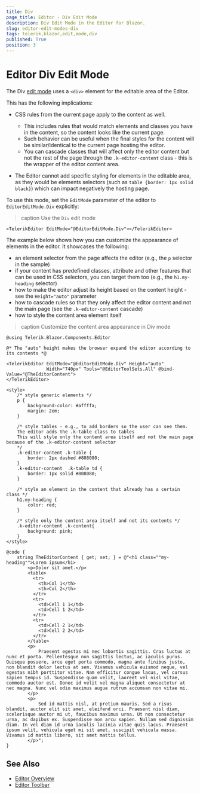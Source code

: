 ```yaml
---
title: Div
page_title: Editor - Div Edit Mode
description: Div Edit Mode in the Editor for Blazor.
slug: editor-edit-modes-div
tags: telerik,blazor,edit,mode,div
published: True
position: 3
---
```



# Editor Div Edit Mode

The Div [edit mode](slug:editor-edit-modes-overview) uses a `<div>` element for the editable area of the Editor.

This has the following implications:

* CSS rules from the current page apply to the content as well.
    
    * This includes rules that would match elements and classes you have in the content, so the content looks like the current page.
    * Such behavior can be useful when the final styles for the content will be similar/identical to the current page hosting the editor.
    * You can cascade classes that will affect only the editor content but not the rest of the page through the `.k-editor-content` class - this is the wrapper of the editor content area.

* The Editor cannot add specific styling for elements in the editable area, as they would be elements selectors (such as `table {border: 1px solid black}`) which can impact negatively the hosting page.

To use this mode, set the `EditMode` parameter of the editor to `EditorEditMode.Div` explicitly:

>caption Use the `Div` edit mode

````RAZOR
<TelerikEditor EditMode="@EditorEditMode.Div"></TelerikEditor>
````

The example below shows how you can customize the appearance of elements in the editor. It showcases the following:

* an element selector from the page affects the editor (e.g., the `p` selector in the sample)
* if your content has predefined classes, attribute and other features that can be used in CSS selectors, you can target them too (e.g., the `h1.my-heading` selector)
* how to make the editor adjust its height based on the content height - see the `Height="auto"` parameter
* how to cascade rules so that they only affect the editor content and not the main page (see the `.k-editor-content` cascade)
* how to style the content area element itself

>caption Customize the content area appearance in Div mode

````RAZOR
@using Telerik.Blazor.Components.Editor

@* The "auto" height makes the browser expand the editor according to its contents *@

<TelerikEditor EditMode="@EditorEditMode.Div" Height="auto"
               Width="740px" Tools="@EditorToolSets.All" @bind-Value="@TheEditorContent">
</TelerikEditor>

<style>
    /* style generic elements */
    p {
        background-color: #affffa;
        margin: 2em;
    }

    /* style tables - e.g., to add borders so the user can see them.
    The editor adds the .k-table class to tables
    This will style only the content area itself and not the main page because of the .k-editor-content selector
    */
    .k-editor-content .k-table {
        border: 2px dashed #808080;
    }
    .k-editor-content  .k-table td {
        border: 1px solid #808080;
    }

    /* style an element in the content that already has a certain class */
    h1.my-heading {
        color: red;
    }

    /* style only the content area itself and not its contents */
    .k-editor-content .k-content{
        background: pink;
    }
</style>

@code {
    string TheEditorContent { get; set; } = @"<h1 class=""my-heading"">Lorem ipsum</h1>
        <p>Dolor sit amet.</p>
        <table>
          <tr>
            <th>Col 1</th>
            <th>Col 2</th>
          </tr>
          <tr>
            <td>Cell 1 1</td>
            <td>Cell 1 2</td>
          </tr>
          <tr>
            <td>Cell 2 1</td>
            <td>Cell 2 2</td>
          </tr>
        </table>
        <p>
            Praesent egestas mi nec lobortis sagittis. Cras luctus at nunc et porta. Pellentesque non sagittis lectus, ac iaculis purus. Quisque posuere, arcu eget porta commodo, magna ante finibus justo, non blandit dolor lectus at sem. Vivamus vehicula euismod neque, vel egestas nibh porttitor vitae. Nam efficitur congue lacus, vel cursus sapien tempus id. Suspendisse quam velit, laoreet vel nisl vitae, commodo auctor est. Donec id velit vel magna aliquet consectetur at nec magna. Nunc vel odio maximus augue rutrum accumsan non vitae mi.
        </p>
        <p>
            Sed id mattis nisl, at pretium mauris. Sed a risus blandit, auctor elit sit amet, eleifend orci. Praesent nisl diam, scelerisque auctor mi ut, faucibus maximus urna. Ut non consectetur urna, ac dapibus ex. Suspendisse non arcu sapien. Nullam sed dignissim diam. In vel diam id urna iaculis lacinia vitae quis lacus. Praesent ipsum velit, vehicula eget mi sit amet, suscipit vehicula massa. Vivamus id mattis libero, sit amet mattis tellus.
        </p>";
}
````

## See Also

  * [Editor Overview](slug:editor-overview)
  * [Editor Toolbar](slug:editor-toolbar)

